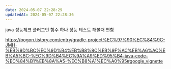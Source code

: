 ```yaml
---
date: 2024-05-07 22:28:29
updatedAt: 2024-05-07 22:28:36
---
```

java 성능체크 플러그인
함수 하나 성능 테스트 해볼때 편함


https://pogon.tistory.com/entry/gradle-project%EC%97%90%EC%84%9C-JMH-%EB%9D%BC%EC%9D%B4%EB%B8%8C%EB%9F%AC%EB%A6%AC%EB%A5%BC-%EC%9D%B4%EC%9A%A9%ED%95%B4-java-code-%EC%84%B1%EB%8A%A5-%EC%B8%A1%EC%A0%95#google_vignette